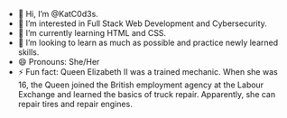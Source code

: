- 👋 Hi, I’m @KatC0d3s.
- 👀 I’m interested in Full Stack Web Development and Cybersecurity.
- 🌱 I’m currently learning HTML and CSS.
- 💞️ I’m looking to learn as much as possible and practice newly learned skills.
- 😄 Pronouns: She/Her
- ⚡ Fun fact: Queen Elizabeth II was a trained mechanic. When she was 16, the Queen joined the British employment agency at the Labour Exchange and learned the basics of truck repair. Apparently, she can repair tires and repair engines.

<!---
KatC0d3s/KatC0d3s is a ✨ special ✨ repository because its `README.md` (this file) appears on your GitHub profile.
You can click the Preview link to take a look at your changes.
--->
